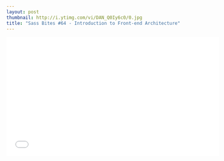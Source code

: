 ```yaml
---
layout: post
thumbnail: http://i.ytimg.com/vi/DAN_Q0Iy6c0/0.jpg 
title: "Sass Bites #64 - Introduction to Front-end Architecture"
---
```


<iframe width='560' height='315' src='//www.youtube.com/embed/DAN_Q0Iy6c0' frameborder='0' allowfullscreen></iframe>